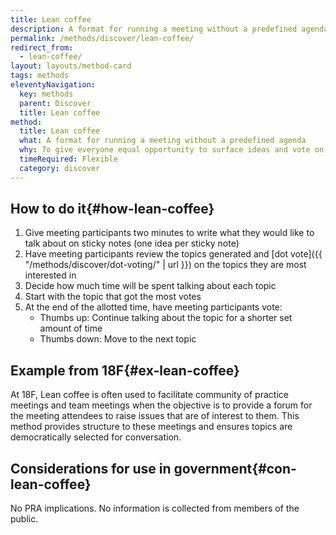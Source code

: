 ```yaml
---
title: Lean coffee
description: A format for running a meeting without a predefined agenda
permalink: /methods/discover/lean-coffee/
redirect_from:
  - lean-coffee/
layout: layouts/method-card
tags: methods
eleventyNavigation:
  key: methods
  parent: Discover
  title: Lean coffee
method:
  title: Lean coffee
  what: A format for running a meeting without a predefined agenda
  why: To give everyone equal opportunity to surface ideas and vote on agenda topics,  allowing meeting attendees to be co-owners in the meeting agenda.
  timeRequired: Flexible
  category: discover
---
```


## How to do it{#how-lean-coffee}

1. Give meeting participants two minutes to write what they would like to talk about on sticky notes (one idea per sticky note)
1. Have meeting participants review the topics generated and [dot vote]({{ "/methods/discover/dot-voting/" | url }}) on the topics they are most interested in
1. Decide how much time will be spent talking about each topic
1. Start with the topic that got the most votes
1. At the end of the allotted time, have meeting participants vote:
    - Thumbs up: Continue talking about the topic for a shorter set amount of time
    - Thumbs down: Move to the next topic

<section class="method--section method--section--18f-example" markdown="1" >

## Example from 18F{#ex-lean-coffee}

At 18F, Lean coffee is often used to facilitate community of practice meetings and team meetings when the objective is to provide a forum for the meeting attendees to raise issues that are of interest to them. This method provides structure to these meetings and ensures topics are democratically selected for conversation.

</section>

<section class="method--section method--section--government-considerations" markdown="1" >

## Considerations for use in government{#con-lean-coffee}

No PRA implications. No information is collected from members of the public.

</section>
